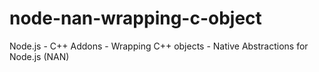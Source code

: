 # node-nan-wrapping-c-object
Node.js - C++ Addons - Wrapping C++ objects - Native Abstractions for Node.js (NAN)
